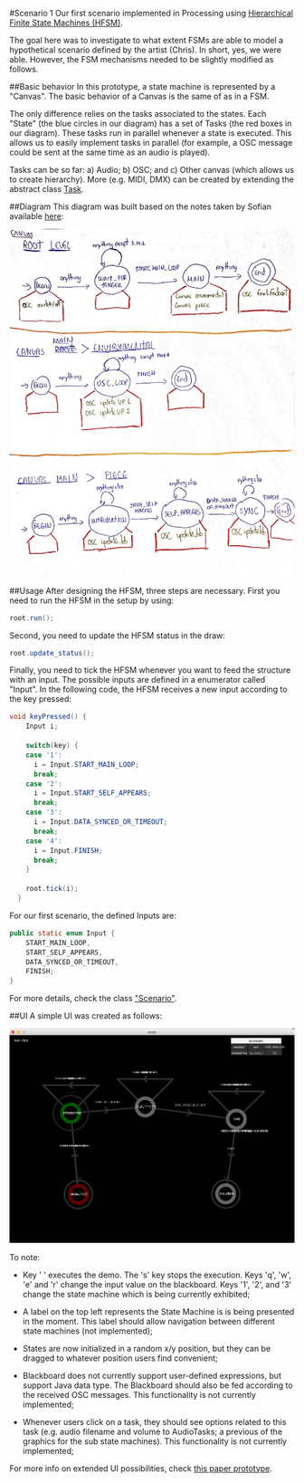 #Scenario 1
Our first scenario implemented in Processing using [Hierarchical Finite State Machines (HFSM)](https://en.wikipedia.org/wiki/UML_state_machine#Hierarchically_nested_states).

The goal here was to investigate to what extent FSMs are able to model a hypothetical scenario defined by the artist (Chris). In short, yes, we were able. However, the FSM mechanisms needed to be slightly modified as follows.
 
##Basic behavior
In this prototype, a state machine is represented by a "Canvas". The basic behavior of a Canvas is the same of as in a FSM. 

The only difference relies on the tasks associated to the states. Each "State" (the blue circles in our diagram) has a set of Tasks (the red boxes in our diagram). These tasks run in parallel whenever a state is executed. This allows us to easily implement tasks in parallel (for example, a OSC message could be sent at the same time as an audio is played). 

Tasks can be so far: a) Audio; b) OSC; and c) Other canvas (which allows us to create hierarchy). More (e.g. MIDI, DMX) can be created by extending the abstract class [Task](https://github.com/qualified-self/cue-control/blob/master/prototypes/hsfm_prototype/main/Task.pde).

##Diagram
This diagram was built based on the notes taken by Sofian available [here](https://github.com/qualified-self/documents/blob/master/cue%20trigger%20system/Meeting%20-%20September%2027%202016.md):

![image](state-machine-scenario.jpg)

##Usage
After designing the HFSM, three steps are necessary. First you need to run the HFSM in the setup by using:

```java
root.run();
```

Second, you need to update the HFSM status in the draw:

```java
root.update_status();
```

Finally, you need to tick the HFSM whenever you want to feed the structure with an input. The possible inputs are defined in a enumerator called "Input". In the following code, the HFSM receives a new input according to the key pressed:

```java
void keyPressed() {
	Input i;
	
    switch(key) {
    case '1':
      i = Input.START_MAIN_LOOP;
      break;
    case '2':
      i = Input.START_SELF_APPEARS;
      break;
    case '3':
      i = Input.DATA_SYNCED_OR_TIMEOUT;
      break;
    case '4':
      i = Input.FINISH;
      break;
    }
	
    root.tick(i);
  }
```

For our first scenario, the defined Inputs are:

```java
public static enum Input {
    START_MAIN_LOOP,
    START_SELF_APPEARS,
    DATA_SYNCED_OR_TIMEOUT,
    FINISH;
}
```

For more details, check the class ["Scenario"](https://github.com/qualified-self/cue-control/blob/master/prototypes/hsfm_prototype/main/Scenario.pde).

##UI
A simple UI was created as follows:

![image](screenshot.jpg)

To note:

- Key ' ' executes the demo. The 's' key stops the execution. Keys 'q', 'w', 'e' and 'r' change the input value on the blackboard. Keys '1', '2', and '3' change the state machine which is being currently exhibited;

- A label on the top left represents the State Machine is is being presented in the moment. This label should allow navigation between different state machines (not implemented);

- States are now initialized in a random x/y position, but they can be dragged to whatever position users find convenient;

- Blackboard does not currently support user-defined expressions, but support Java data type. The Blackboard should also be fed according to the received OSC messages. This functionality is not currently implemented;

- Whenever users click on a task, they should see options related to this task (e.g. audio filename and volume to AudioTasks; a previous of the graphics for the sub state machines). This functionality is not currently implemented;

For more info on extended UI possibilities, check [this paper prototype](https://github.com/qualified-self/documents/blob/master/cue%20trigger%20system/interface%20prototypes/prototype1.md).


